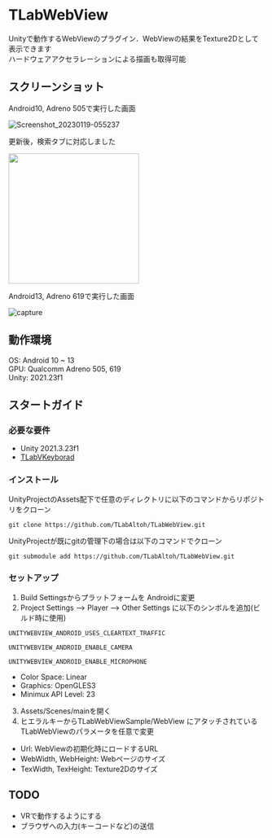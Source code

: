 # TLabWebView  

Unityで動作するWebViewのプラグイン．WebViewの結果をTexture2Dとして表示できます  
ハードウェアアクセラレーションによる描画も取得可能  

## スクリーンショット  
Android10, Adreno 505で実行した画面  


![Screenshot_20230119-055237](https://user-images.githubusercontent.com/121733943/213294032-29502633-2f48-4f9e-91e4-269316920855.png)


更新後，検索タブに対応しました


<img src="https://user-images.githubusercontent.com/121733943/236137674-27b8f81e-7fc6-401b-b3f0-c80f72ada14d.png" width="256">


Android13, Adreno 619で実行した画面  


![capture](https://user-images.githubusercontent.com/121733943/235582195-ba33dafc-5773-48cd-8068-4e3303749870.gif)


## 動作環境
OS: Android 10 ~ 13  
GPU: Qualcomm Adreno 505, 619  
Unity: 2021.23f1  

## スタートガイド
### 必要な要件
- Unity 2021.3.23f1  
- [TLabVKeyborad](https://github.com/TLabAltoh/TLabVKeyborad)
### インストール
UnityProjectのAssets配下で任意のディレクトリに以下のコマンドからリポジトリをクローン
```
git clone https://github.com/TLabAltoh/TLabWebView.git
```
UnityProjectが既にgitの管理下の場合は以下のコマンドでクローン
```
git submodule add https://github.com/TLabAltoh/TLabWebView.git
```
### セットアップ
1. Build Settingsからプラットフォームを Androidに変更  
2. Project Settings --> Player --> Other Settings に以下のシンボルを追加(ビルド時に使用)
```
UNITYWEBVIEW_ANDROID_USES_CLEARTEXT_TRAFFIC
```
```
UNITYWEBVIEW_ANDROID_ENABLE_CAMERA
```
```
UNITYWEBVIEW_ANDROID_ENABLE_MICROPHONE
```
- Color Space: Linear
- Graphics: OpenGLES3
- Minimux API Level: 23 
3. Assets/Scenes/mainを開く
4. ヒエラルキーからTLabWebViewSample/WebView にアタッチされている TLabWebViewのパラメータを任意で変更  
- Url: WebViewの初期化時にロードするURL
- WebWidth, WebHeight: Webページのサイズ
- TexWidth, TexHeight: Texture2Dのサイズ

## TODO
- VRで動作するようにする
- ブラウザへの入力(キーコードなど)の送信
